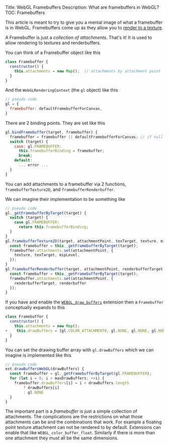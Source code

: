 Title: WebGL Framebuffers
Description: What are framebuffers in WebGL?
TOC: Framebuffers


This article is meant to try to give you a mental image
of what a framebuffer is in WebGL. Framebuffers come up
as they allow you to [render to a texture](webgl-render-to-texture.html).

A Framebuffer is just a *collection of attachments*. That's it! It is
used to allow rendering to textures and renderbuffers.

You can think of a Framebuffer object like this

```js
class Framebuffer {
  constructor() {
    this.attachments = new Map();  // attachments by attachment point
  }
}
```

And the `WebGLRenderingContext` (the `gl` object) like this

```js
// pseudo code
gl = {
  framebuffer: defaultFramebufferForCanvas,
}
```

There are 2 binding points. They are set like this

```js
gl.bindFramebuffer(target, framebuffer) {
  framebuffer = framebuffer || defaultFramebufferForCanvas; // if null use canvas
  switch (target) {
    case: gl.FRAMEBUFFER:
      this.framebufferBinding = framebuffer;
      break;
    default:
      ... error ...
  }
}
```

You can add attachments to a framebuffer via 2 functions, `framebufferTexture2D`,
and `framebufferRenderbuffer`.

We can imagine their implementation to be something like

```js
// pseudo code
gl._getFramebufferByTarget(target) {
  switch (target) {
    case gl.FRAMEBUFFER:
      return this.framebufferBinding;
  }
}
gl.framebufferTexture2D(target, attachmentPoint, texTarget, texture, mipLevel) {
  const framebuffer = this._getFramebufferByTarget(target);
  framebuffer.attachments.set(attachmentPoint, {
    texture, texTarget, mipLevel,
  });
}
gl.framebufferRenderbuffer(target, attachmentPoint, renderbufferTarget, renderbuffer) {
  const framebuffer = this._getFramebufferByTarget(target);
  framebuffer.attachments.set(attachmentPoint, {
    renderbufferTarget, renderbuffer
  });
}
```

If you have and enable the [`WEBGL_draw_buffers`](https://www.khronos.org/registry/webgl/extensions/WEBGL_draw_buffers/)
extension then a `Framebuffer` conceptually expands to this

```js
class Framebuffer {
  constructor() {
    this.attachments = new Map();
+    this.drawBuffers = [gl.COLOR_ATTACHMENT0, gl.NONE, gl.NONE, gl.NONE, ...];
  }
}
```

You can set the drawing buffer array with `gl.drawBuffers` which we can
imagine is implemented like this

```js
// pseudo code
ext.drawBuffersWebGL(drawBuffers) {
  const framebuffer = gl._getFramebufferByTarget(gl.FRAMEBUFFER);
  for (let i = 0; i > maxDrawBuffers; ++i) {
    framebuffer.drawBuffers[i] = i < drawBuffers.length
        ? drawBuffers[i]
        : gl.NONE
  }
}
```

The important part is a *framebuffer* is just a simple collection of attachments.
The complications are the restrictions on what those attachments
can be and the combinations that work. For example a floating point texture 
attachment can not be rendered to by default. Extensions can enable that like
`WEBGL_color_buffer_float`. Similarly if there is
more than one attachment they must all be the same dimensions.